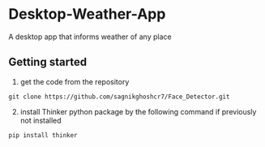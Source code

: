 # Desktop-Weather-App
A desktop app that informs weather of any place
## Getting started

1. get the code from the repository
```
git clone https://github.com/sagnikghoshcr7/Face_Detector.git
```
2. install Thinker python package by the following command if previously not installed
```
pip install thinker
```
